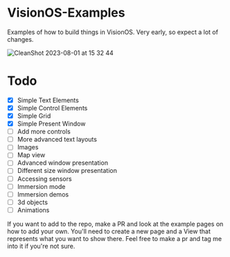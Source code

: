 # VisionOS-Examples
Examples of how to build things in VisionOS. Very early, so expect a lot of changes.

![CleanShot 2023-08-01 at 15 32 44](https://github.com/jordibruin/VisionOS-Examples/assets/170948/2604c2ce-54c5-4fa7-ae93-f753b2139382)


# Todo
- [x] Simple Text Elements
- [x] Simple Control Elements
- [x] Simple Grid
- [x] Simple Present Window
- [ ] Add more controls
- [ ] More advanced text layouts
- [ ] Images
- [ ] Map view
- [ ] Advanced window presentation
- [ ] Different size window presentation
- [ ] Accessing sensors
- [ ] Immersion mode
- [ ] Immersion demos
- [ ] 3d objects
- [ ] Animations

If you want to add to the repo, make a PR and look at the example pages on how to add your own. You'll need to create a new page and a View that represents what you want to show there. Feel free to make a pr and tag me into it if you're not sure.
